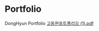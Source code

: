 # Portfolio
DongHyun Portfolio
[고동현포트폴리오 (1).pdf](https://github.com/DongHyun222/Portfolio/files/12857214/1.pdf)
